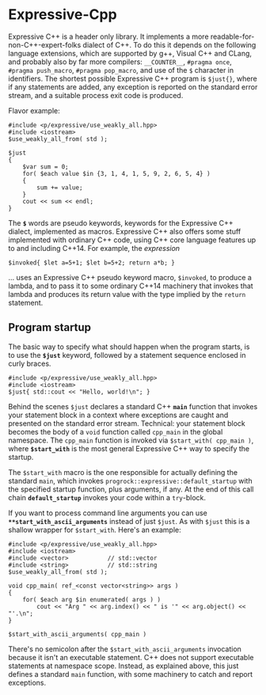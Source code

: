 # Expressive-Cpp

Expressive C++ is a header only library. It implements a more
readable-for-non-C++-expert-folks dialect of C++. To do this it depends
on the following language extensions, which are supported by g++, Visual
C++ and CLang, and probably also by far more compilers: `__COUNTER__`,
`#pragma once`, `#pragma push_macro`, `#pragma pop_macro`, and use of the
`$` character in identifiers. The shortest possible Expressive C++
program is `$just{}`, where if any statements are added, any exception is
reported on the standard error stream, and a suitable process exit code
is produced.

Flavor example:

    #include <p/expressive/use_weakly_all.hpp>
    #include <iostream>
    $use_weakly_all_from( std );

    $just
    {
        $var sum = 0;
        for( $each value $in {3, 1, 4, 1, 5, 9, 2, 6, 5, 4} )
        {
            sum += value;
        }
        cout << sum << endl;
    }

The **`$`** words are pseudo keywords, keywords for the Expressive C++ dialect,
implemented as macros. Expressive C++ also offers some stuff implemented with
ordinary C++ code, using C++ core language features up to and including C++14.
For example, the *expression*

    $invoked{ $let a=5+1; $let b=5+2; return a*b; }
    
&hellip; uses an Expressive C++ pseudo keyword macro, `$invoked`, to produce a lambda,
and to pass it to some ordinary C++14 machinery that invokes that lambda and
produces its return value with the type implied by the `return` statement.

## Program startup

The basic way to specify what should happen when the program starts, is to use the
**`$just`** keyword, followed by a statement sequence enclosed in curly braces.

    #include <p/expressive/use_weakly_all.hpp>
    #include <iostream>
    $just{ std::cout << "Hello, world!\n"; }

Behind the scenes `$just` declares a standard C++ **`main`** function that
invokes your statement block in a context where exceptions are caught and
presented on the standard error stream. Technical: your statement block
becomes the body of a `void` function called `cpp_main` in the global
namespace. The `cpp_main` function is invoked via `$start_with( cpp_main )`,
where **`$start_with`** is the most general Expressive C++ way to specify
the startup.

The `$start_with` macro is the one responsible for actually defining the
standard `main`, which invokes `progrock::expressive::default_startup` with
the specified startup function, plus arguments, if any. At the end of this
call chain **`default_startup`** invokes your code within a `try`-block.

If you want to process command line arguments you can use
**`**start_with_ascii_arguments`** instead of just `$just`. As with `$just`
this is a shallow wrapper for `$start_with`. Here's an example:

    #include <p/expressive/use_weakly_all.hpp>
    #include <iostream>
    #include <vector>           // std::vector
    #include <string>           // std::string
    $use_weakly_all_from( std );

    void cpp_main( ref_<const vector<string>> args )
    {
        for( $each arg $in enumerated( args ) )
            cout << "Arg " << arg.index() << " is '" << arg.object() << "'.\n";
    }

    $start_with_ascii_arguments( cpp_main )

There's no semicolon after the `$start_with_ascii_arguments` invocation because
it isn't an executable statement. C++ does not support executable statements at
namespace scope. Instead, as explained above, this just defines a standard
`main` function, with some machinery to catch and report exceptions.
